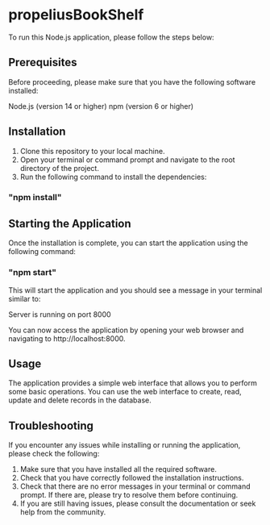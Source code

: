 # propeliusBookShelf

To run this Node.js application, please follow the steps below:

## Prerequisites
Before proceeding, please make sure that you have the following software installed:

Node.js (version 14 or higher)
npm (version 6 or higher)


## Installation
1. Clone this repository to your local machine.
2. Open your terminal or command prompt and navigate to the root directory of the project.
3. Run the following command to install the dependencies:


### "npm install"

## Starting the Application
Once the installation is complete, you can start the application using the following command:

### "npm start"

This will start the application and you should see a message in your terminal similar to:

Server is running on port 8000

You can now access the application by opening your web browser and navigating to http://localhost:8000.

## Usage
The application provides a simple web interface that allows you to perform some basic operations. You can use the web interface to create, read, update and delete records in the database.

## Troubleshooting
If you encounter any issues while installing or running the application, please check the following:

1. Make sure that you have installed all the required software.
2. Check that you have correctly followed the installation instructions.
3. Check that there are no error messages in your terminal or command prompt. If there are, please try to resolve them before continuing.
4. If you are still having issues, please consult the documentation or seek help from the community.

